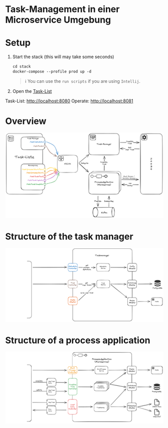 # Task-Management in einer Microservice Umgebung

# Setup

1. Start the stack (this will may take some seconds)
    ```shell
    cd stack
    docker-compose --profile prod up -d
    ```
   > ℹ️ You can use the `run scripts` if you are using `Intellij`.

2. Open the [Task-List](http://localhost:8080)

Task-List: [http://localhost:8080](http://localhost:8080)
Operate: [http://localhost:8081](http://localhost:8081)

# Overview

![overview](images/overview.excalidraw.png)

# Structure of the task manager

![taskmanager](images/taskmanager.excalidraw.png)

# Structure of a process application

![process](images/process.excalidraw.png)